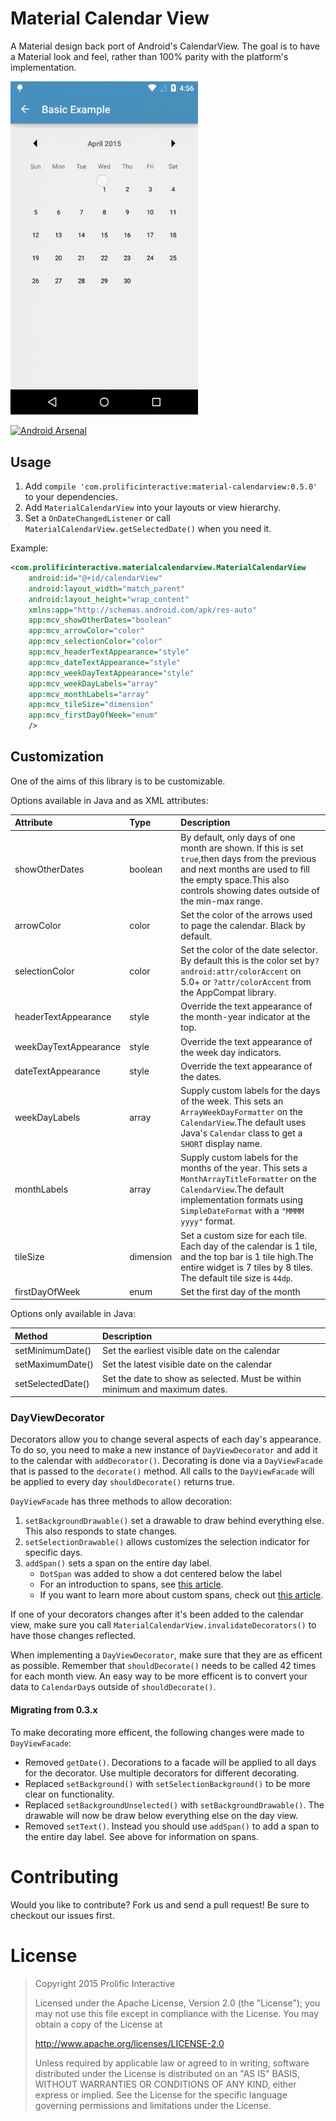 Material Calendar View
======================

A Material design back port of Android's CalendarView. The goal is to have a Material look
and feel, rather than 100% parity with the platform's implementation.

<img src="/images/screencast.gif" alt="Demo Screen Capture" width="300px" />

[![Android Arsenal](https://img.shields.io/badge/Android%20Arsenal-Material%20Calendar%20View-blue.svg?style=flat)](https://android-arsenal.com/details/1/1531)

Usage
-----

1. Add `compile 'com.prolificinteractive:material-calendarview:0.5.0'` to your dependencies.
2. Add `MaterialCalendarView` into your layouts or view hierarchy.
3. Set a `OnDateChangedListener` or call `MaterialCalendarView.getSelectedDate()` when you need it.

Example:

```xml
<com.prolificinteractive.materialcalendarview.MaterialCalendarView
    android:id="@+id/calendarView"
    android:layout_width="match_parent"
    android:layout_height="wrap_content"
    xmlns:app="http://schemas.android.com/apk/res-auto"
    app:mcv_showOtherDates="boolean"
    app:mcv_arrowColor="color"
    app:mcv_selectionColor="color"
    app:mcv_headerTextAppearance="style"
    app:mcv_dateTextAppearance="style"
    app:mcv_weekDayTextAppearance="style"
    app:mcv_weekDayLabels="array"
    app:mcv_monthLabels="array"
    app:mcv_tileSize="dimension"
    app:mcv_firstDayOfWeek="enum"
    />
```

Customization
-------------

One of the aims of this library is to be customizable.

Options available in Java and as XML attributes:

| Attribute             | Type      | Description                                                                                                                                                                                                     |
|:----------------------|:----------|:----------------------------------------------------------------------------------------------------------------------------------------------------------------------------------------------------------------|
| showOtherDates        | boolean   | By default, only days of one month are shown. If this is set `true`,then days from the previous and next months are used to fill the empty space.This also controls showing dates outside of the min-max range. |
| arrowColor            | color     | Set the color of the arrows used to page the calendar. Black by default.                                                                                                                                        |
| selectionColor        | color     | Set the color of the date selector. By default this is the color set by`?android:attr/colorAccent` on 5.0+ or `?attr/colorAccent` from the AppCompat library.                                                   |
| headerTextAppearance  | style     | Override the text appearance of the month-year indicator at the top.                                                                                                                                            |
| weekDayTextAppearance | style     | Override the text appearance of the week day indicators.                                                                                                                                                        |
| dateTextAppearance    | style     | Override the text appearance of the dates.                                                                                                                                                                      |
| weekDayLabels         | array     | Supply custom labels for the days of the week. This sets an `ArrayWeekDayFormatter` on the `CalendarView`.The default uses Java's `Calendar` class to get a `SHORT` display name.                               |
| monthLabels           | array     | Supply custom labels for the months of the year. This sets a `MonthArrayTitleFormatter` on the `CalendarView`.The default implementation formats using `SimpleDateFormat` with a `"MMMM yyyy"` format.          |
| tileSize              | dimension | Set a custom size for each tile. Each day of the calendar is 1 tile, and the top bar is 1 tile high.The entire widget is 7 tiles by 8 tiles. The default tile size is `44dp`.                                   |
| firstDayOfWeek        | enum      | Set the first day of the month                                                                                                                                                                                  |

Options only available in Java:

| Method            | Description                                                                 |
|:------------------|:----------------------------------------------------------------------------|
| setMinimumDate()  | Set the earliest visible date on the calendar                               |
| setMaximumDate()  | Set the latest visible date on the calendar                                 |
| setSelectedDate() | Set the date to show as selected. Must be within minimum and maximum dates. |

### DayViewDecorator

Decorators allow you to change several aspects of each day's appearance.
To do so, you need to make a new instance of `DayViewDecorator` and add it to the calendar with `addDecorator()`.
Decorating is done via a `DayViewFacade` that is passed to the `decorate()` method.
All calls to the `DayViewFacade` will be applied to every day `shouldDecorate()` returns true.

`DayViewFacade` has three methods to allow decoration:

1. `setBackgroundDrawable()` set a drawable to draw behind everything else. This also responds to state changes.
2. `setSelectionDrawable()` allows customizes the selection indicator for specific days.
3. `addSpan()` sets a span on the entire day label.
    * `DotSpan` was added to show a dot centered below the label
    * For an introduction to spans, see [this article](http://androidcocktail.blogspot.com/2014/03/android-spannablestring-example.html).
    * If you want to learn more about custom spans, check out [this article](http://flavienlaurent.com/blog/2014/01/31/spans/).

If one of your decorators changes after it's been added to the calendar view, make sure you call `MaterialCalendarView.invalidateDecorators()` to have those changes reflected.

When implementing a `DayViewDecorator`, make sure that they are as efficent as possible.
Remember that `shouldDecorate()` needs to be called 42 times for each month view.
An easy way to be more efficent is to convert your data to `CalendarDay`s outside of `shouldDecorate()`.

#### Migrating from 0.3.x

To make decorating more efficent, the following changes were made to `DayViewFacade`:

* Removed `getDate()`. Decorations to a facade will be applied to all days for the decorator. Use multiple decorators for different decorating.
* Replaced `setBackground()` with `setSelectionBackground()` to be more clear on functionality.
* Replaced `setBackgroundUnselected()` with `setBackgroundDrawable()`. The drawable will now be draw below everything else on the day view.
* Removed `setText()`. Instead you should use `addSpan()` to add a span to the entire day label. See above for information on spans.

Contributing
============

Would you like to contribute? Fork us and send a pull request! Be sure to checkout our issues first.

License
=======

>Copyright 2015 Prolific Interactive
>
>Licensed under the Apache License, Version 2.0 (the "License");
>you may not use this file except in compliance with the License.
>You may obtain a copy of the License at
>
>   http://www.apache.org/licenses/LICENSE-2.0
>
>Unless required by applicable law or agreed to in writing, software
>distributed under the License is distributed on an "AS IS" BASIS,
>WITHOUT WARRANTIES OR CONDITIONS OF ANY KIND, either express or implied.
>See the License for the specific language governing permissions and
>limitations under the License.
